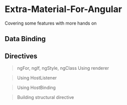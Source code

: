# Extra-Material-For-Angular
Covering some features with more hands on

## Data Binding
## Directives
> ngFor, ngIf, ngStyle, ngClass
>  Using renderer
  
>  Using HostListener
  
>  Using HostBinding
  
>  Building structural directive
